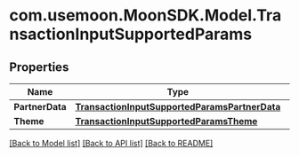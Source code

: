 # com.usemoon.MoonSDK.Model.TransactionInputSupportedParams

## Properties

| Name            | Type                                                                                            | Description | Notes |
| --------------- | ----------------------------------------------------------------------------------------------- | ----------- | ----- |
| **PartnerData** | [**TransactionInputSupportedParamsPartnerData**](TransactionInputSupportedParamsPartnerData.md) |             |       |
| **Theme**       | [**TransactionInputSupportedParamsTheme**](TransactionInputSupportedParamsTheme.md)             |             |       |

[\[Back to Model list\]](./#documentation-for-models) [\[Back to API list\]](./#documentation-for-api-endpoints) [\[Back to README\]](./)
